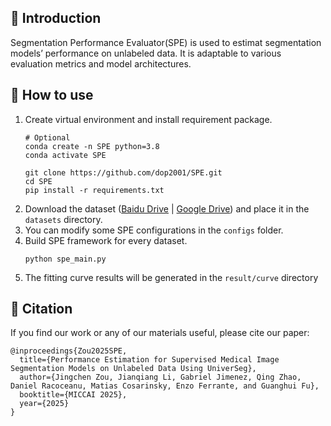 ## 🚀 Introduction
Segmentation Performance Evaluator(SPE) is used to estimat segmentation
models’ performance on unlabeled data. It is adaptable
to various evaluation metrics and model architectures.

## 🚢 How to use
1. Create virtual environment and install requirement package.
    ```shell
    # Optional
    conda create -n SPE python=3.8
    conda activate SPE
    ```
    ```shell
    git clone https://github.com/dop2001/SPE.git
    cd SPE
    pip install -r requirements.txt
    ```
2. Download the dataset ([Baidu Drive](https://pan.baidu.com/s/1ZOnyP3N45GTD1txuNmSFlQ?pwd=8888) | [Google Drive](https://drive.google.com/drive/folders/1MQA-SlSFbwVF9nr7qAV89ACCO-B4sfrF?usp=sharing)) and place it in the `datasets` directory.
3. You can modify some SPE configurations in the `configs` folder.
4. Build SPE framework for every dataset.
    ```shell
    python spe_main.py
    ```
5. The fitting curve results will be generated in the `result/curve` directory

## 🥳 Citation
If you find our work or any of our materials useful, please cite our paper:
```
@inproceedings{Zou2025SPE,
  title={Performance Estimation for Supervised Medical Image Segmentation Models on Unlabeled Data Using UniverSeg},
  author={Jingchen Zou, Jianqiang Li, Gabriel Jimenez, Qing Zhao, Daniel Racoceanu, Matias Cosarinsky, Enzo Ferrante, and Guanghui Fu},
  booktitle={MICCAI 2025},
  year={2025}
}
```